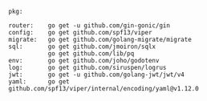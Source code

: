 
    pkg:
    
    router:    go get -u github.com/gin-gonic/gin
    config:    go get github.com/spf13/viper
    migrate:   go get github.com/golang-migrate/migrate
    sql:       go get github.com/jmoiron/sqlx
               go get github.com/lib/pq
    env:       go get github.com/joho/godotenv
    log:       go get github.com/siruspen/logrus
    jwt:       go get -u github.com/golang-jwt/jwt/v4
    yaml:      go get github.com/spf13/viper/internal/encoding/yaml@v1.12.0
